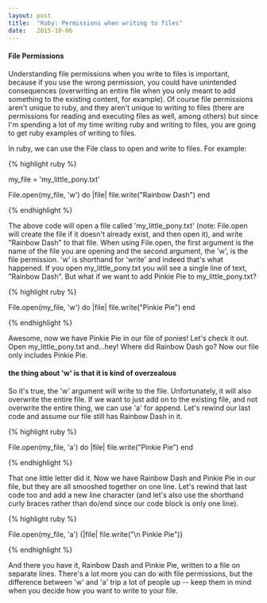 ```yaml
---
layout: post
title:  "Ruby: Permissions when writing to files"
date:   2015-10-06
---
```



#### File Permissions
Understanding file permissions when you write to files is important, because if you use the wrong permission, you could have unintended consequences (overwriting an entire file when you only meant to add something to the existing content, for example). Of course file permissions aren't unique to ruby, and they aren't unique to writing to files (there are permissions for reading and executing files as well, among others) but since I'm spending a lot of my time writing ruby and writing to files, you are going to get ruby examples of writing to files.

In ruby, we can use the File class to open and write to files. For example:

{% highlight ruby %}

  my_file = 'my_little_pony.txt'

  File.open(my_file, 'w') do |file|
    file.write("Rainbow Dash")
  end

{% endhighlight %}

The above code will open a file called 'my_little_pony.txt' (note: File.open will create the file if it doesn't already exist, and then open it), and write "Rainbow Dash" to that file. When using File.open, the first argument is the name of the file you are opening and the second argument, the 'w', is the file permission. 'w' is shorthand for 'write' and indeed that's what happened. If you open my_little_pony.txt you will see a single line of text, "Rainbow Dash". But what if we want to add Pinkie Pie to my_little_pony.txt?

{% highlight ruby %}

  File.open(my_file, 'w') do |file|
    file.write("Pinkie Pie")
  end

{% endhighlight %}

Awesome, now we have Pinkie Pie in our file of ponies! Let's check it out. Open my_little_pony.txt and...hey! Where did Rainbow Dash go? Now our file only includes Pinkie Pie.

#### the thing about 'w' is that it is kind of overzealous

So it's true, the 'w' argument will write to the file. Unfortunately, it will also overwrite the entire file. If we want to just add on to the existing file, and not overwrite the entire thing, we can use 'a' for append. Let's rewind our last code and assume our file still has Rainbow Dash in it.

{% highlight ruby %}

  File.open(my_file, 'a') do |file|
    file.write("Pinkie Pie")
  end

{% endhighlight %}

That one little letter did it. Now we have Rainbow Dash and Pinkie Pie in our file, but they are all smooshed together on one line. Let's rewind that last code too and add a new line character (and let's also use the shorthand curly braces rather than do/end since our code block is only one line).

{% highlight ruby %}

  File.open(my_file, 'a') {|file| file.write("\n Pinkie Pie")}

{% endhighlight %}

And there you have it, Rainbow Dash and Pinkie Pie, written to a file on separate lines. There's a lot more you can do with file permissions, but the difference between 'w' and 'a' trip a lot of people up -- keep them in mind when you decide how you want to write to your file.

